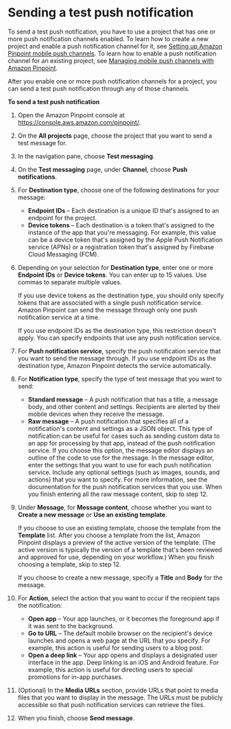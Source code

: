 # Sending a test push notification<a name="messages-mobile"></a>

To send a test push notification, you have to use a project that has one or more push notification channels enabled\. To learn how to create a new project and enable a push notification channel for it, see [Setting up Amazon Pinpoint mobile push channels](channels-push-setup.md)\. To learn how to enable a push notification channel for an existing project, see [Managing mobile push channels with Amazon Pinpoint](channels-push-manage.md)\.

After you enable one or more push notification channels for a project, you can send a test push notification through any of those channels\.

**To send a test push notification**

1. Open the Amazon Pinpoint console at [https://console\.aws\.amazon\.com/pinpoint/](https://console.aws.amazon.com/pinpoint/)\.

1. On the **All projects** page, choose the project that you want to send a test message for\.

1. In the navigation pane, choose **Test messaging**\.

1. On the **Test messaging** page, under **Channel**, choose **Push notifications**\.

1. For **Destination type**, choose one of the following destinations for your message:
   + **Endpoint IDs** – Each destination is a unique ID that's assigned to an endpoint for the project\.
   + **Device tokens** – Each destination is a token that's assigned to the instance of the app that you're messaging\. For example, this value can be a device token that's assigned by the Apple Push Notification service \(APNs\) or a registration token that's assigned by Firebase Cloud Messaging \(FCM\)\.

1. Depending on your selection for **Destination type**, enter one or more **Endpoint IDs** or **Device tokens**\. You can enter up to 15 values\. Use commas to separate multiple values\.

   If you use device tokens as the destination type, you should only specify tokens that are associated with a single push notification service\. Amazon Pinpoint can send the message through only one push notification service at a time\.

   If you use endpoint IDs as the destination type, this restriction doesn't apply\. You can specify endpoints that use any push notification service\.

1. For **Push notification service**, specify the push notification service that you want to send the message through\. If you use endpoint IDs as the destination type, Amazon Pinpoint detects the service automatically\.

1. For **Notification type**, specify the type of test message that you want to send:
   + **Standard message** – A push notification that has a title, a message body, and other content and settings\. Recipients are alerted by their mobile devices when they receive the message\.
   + **Raw message** – A push notification that specifies all of a notification's content and settings as a JSON object\. This type of notification can be useful for cases such as sending custom data to an app for processing by that app, instead of the push notification service\. If you choose this option, the message editor displays an outline of the code to use for the message\. In the message editor, enter the settings that you want to use for each push notification service\. Include any optional settings \(such as images, sounds, and actions\) that you want to specify\. For more information, see the documentation for the push notification services that you use\. When you finish entering all the raw message content, skip to step 12\.

1. Under **Message**, for **Message content**, choose whether you want to **Create a new message** or **Use an existing template**\. 

   If you choose to use an existing template, choose the template from the **Template** list\. After you choose a template from the list, Amazon Pinpoint displays a preview of the active version of the template\. \(The active version is typically the version of a template that's been reviewed and approved for use, depending on your workflow\.\) When you finish choosing a template, skip to step 12\.

   If you choose to create a new message, specify a **Title** and **Body** for the message\.

1. For **Action**, select the action that you want to occur if the recipient taps the notification:
   + **Open app** – Your app launches, or it becomes the foreground app if it was sent to the background\.
   + **Go to URL** – The default mobile browser on the recipient's device launches and opens a web page at the URL that you specify\. For example, this action is useful for sending users to a blog post\.
   + **Open a deep link** – Your app opens and displays a designated user interface in the app\. Deep linking is an iOS and Android feature\. For example, this action is useful for directing users to special promotions for in\-app purchases\.

1. \(Optional\) In the **Media URLs** section, provide URLs that point to media files that you want to display in the message\. The URLs must be publicly accessible so that push notification services can retrieve the files\.

1. When you finish, choose **Send message**\.